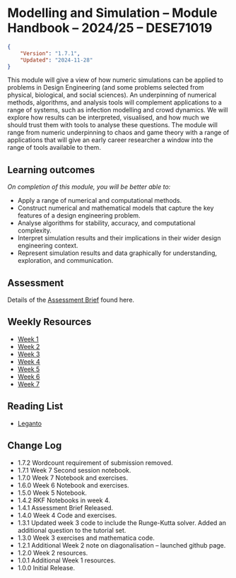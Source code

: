 # Modelling and Simulation – Module Handbook – 2024/25 – DESE71019
```json
{
    "Version": "1.7.1",
    "Updated": "2024-11-28"
}
```
This module will give a view of how numeric simulations can be applied to problems in Design Engineering (and some problems selected from physical, biological, and social sciences). An underpinning of numerical methods, algorithms, and analysis tools will complement applications to a range of systems, such as infection modelling and crowd dynamics. We will explore how results can be interpreted, visualised, and how much we should trust them with tools to analyse these questions. The module will range from numeric underpinning to chaos and game theory with a range of applications that will give an early career researcher a window into the range of tools available to them.

## Learning outcomes
*On completion of this module, you will be better able to:*
* Apply a range of numerical and computational methods.
* Construct numerical and mathematical models that capture the key features of a design engineering problem.
* Analyse algorithms for stability, accuracy, and computational complexity.
* Interpret simulation results and their implications in their wider design engineering context.
* Represent simulation results and data graphically for understanding, exploration, and communication.

## Assessment
Details of the [Assessment Brief](./Assessment) found here.

## Weekly Resources
* [Week 1](./Week_1)
* [Week 2](./Week_2)
* [Week 3](./Week_3)
* [Week 4](./Week_4)
* [Week 5](./Week_5)
* [Week 6](./Week_6)
* [Week 7](./Week_7)

## Reading List
* [Leganto](https://imperial.alma.exlibrisgroup.com/leganto/nui/lists/45412427350001591)

## Change Log
* 1.7.2 Wordcount requirement of submission removed.
* 1.7.1 Week 7 Second session notebook.
* 1.7.0 Week 7 Notebook and exercises.
* 1.6.0 Week 6 Notebook and exercises.
* 1.5.0 Week 5 Notebook.
* 1.4.2 RKF Notebooks in week 4.
* 1.4.1 Assessment Brief Released.
* 1.4.0 Week 4 Code and exercises.
* 1.3.1 Updated week 3 code to include the Runge-Kutta solver. Added an additional question to the tutorial set.
* 1.3.0 Week 3 exercises and mathematica code.
* 1.2.1 Additional Week 2 note on diagonalisation – launched github page.
* 1.2.0 Week 2 resources.
* 1.0.1 Additional Week 1 resources.
* 1.0.0 Initial Release.
